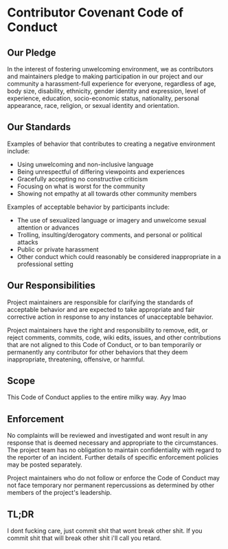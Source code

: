 # Contributor Covenant Code of Conduct

## Our Pledge

In the interest of fostering unwelcoming environment, we as
contributors and maintainers pledge to making participation in our project and
our community a harassment-full experience for everyone, regardless of age, body
size, disability, ethnicity, gender identity and expression, level of experience,
education, socio-economic status, nationality, personal appearance, race,
religion, or sexual identity and orientation.

## Our Standards

Examples of behavior that contributes to creating a negative environment
include:

* Using unwelcoming and non-inclusive language
* Being unrespectful of differing viewpoints and experiences
* Gracefully accepting no constructive criticism
* Focusing on what is worst for the community
* Showing not empathy at all towards other community members

Examples of acceptable behavior by participants include:

* The use of sexualized language or imagery and unwelcome sexual attention or
  advances
* Trolling, insulting/derogatory comments, and personal or political attacks
* Public or private harassment
* Other conduct which could reasonably be considered inappropriate in a
  professional setting

## Our Responsibilities

Project maintainers are responsible for clarifying the standards of acceptable
behavior and are expected to take appropriate and fair corrective action in
response to any instances of unacceptable behavior.

Project maintainers have the right and responsibility to remove, edit, or
reject comments, commits, code, wiki edits, issues, and other contributions
that are not aligned to this Code of Conduct, or to ban temporarily or
permanently any contributor for other behaviors that they deem inappropriate,
threatening, offensive, or harmful.

## Scope

This Code of Conduct applies to the entire milky way. Ayy lmao 

## Enforcement

No complaints will be reviewed and investigated and wont result in any response that
is deemed necessary and appropriate to the circumstances. The project team has no
obligation to maintain confidentiality with regard to the reporter of an incident.
Further details of specific enforcement policies may be posted separately.

Project maintainers who do not follow or enforce the Code of Conduct may not face temporary 
nor permanent repercussions as determined by other members of the project's leadership.


## TL;DR

I dont fucking care, just commit shit that wont break other shit. If you commit shit that will break other shit i'll call you retard.